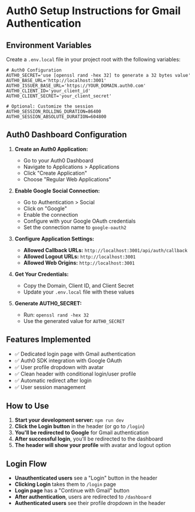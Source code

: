 # Auth0 Setup Instructions for Gmail Authentication

## Environment Variables

Create a `.env.local` file in your project root with the following variables:

```env
# Auth0 Configuration
AUTH0_SECRET='use [openssl rand -hex 32] to generate a 32 bytes value'
AUTH0_BASE_URL='http://localhost:3001'
AUTH0_ISSUER_BASE_URL='https://YOUR_DOMAIN.auth0.com'
AUTH0_CLIENT_ID='your_client_id'
AUTH0_CLIENT_SECRET='your_client_secret'

# Optional: Customize the session
AUTH0_SESSION_ROLLING_DURATION=86400
AUTH0_SESSION_ABSOLUTE_DURATION=604800
```

## Auth0 Dashboard Configuration

1. **Create an Auth0 Application:**
   - Go to your Auth0 Dashboard
   - Navigate to Applications > Applications
   - Click "Create Application"
   - Choose "Regular Web Applications"

2. **Enable Google Social Connection:**
   - Go to Authentication > Social
   - Click on "Google"
   - Enable the connection
   - Configure with your Google OAuth credentials
   - Set the connection name to `google-oauth2`

3. **Configure Application Settings:**
   - **Allowed Callback URLs:** `http://localhost:3001/api/auth/callback`
   - **Allowed Logout URLs:** `http://localhost:3001`
   - **Allowed Web Origins:** `http://localhost:3001`

4. **Get Your Credentials:**
   - Copy the Domain, Client ID, and Client Secret
   - Update your `.env.local` file with these values

5. **Generate AUTH0_SECRET:**
   - Run: `openssl rand -hex 32`
   - Use the generated value for `AUTH0_SECRET`

## Features Implemented

- ✅ Dedicated login page with Gmail authentication
- ✅ Auth0 SDK integration with Google OAuth
- ✅ User profile dropdown with avatar
- ✅ Clean header with conditional login/user profile
- ✅ Automatic redirect after login
- ✅ User session management

## How to Use

1. **Start your development server:** `npm run dev`
2. **Click the Login button** in the header (or go to `/login`)
3. **You'll be redirected to Google** for Gmail authentication
4. **After successful login**, you'll be redirected to the dashboard
5. **The header will show your profile** with avatar and logout option

## Login Flow

- **Unauthenticated users** see a "Login" button in the header
- **Clicking Login** takes them to `/login` page
- **Login page** has a "Continue with Gmail" button
- **After authentication**, users are redirected to `/dashboard`
- **Authenticated users** see their profile dropdown in the header
